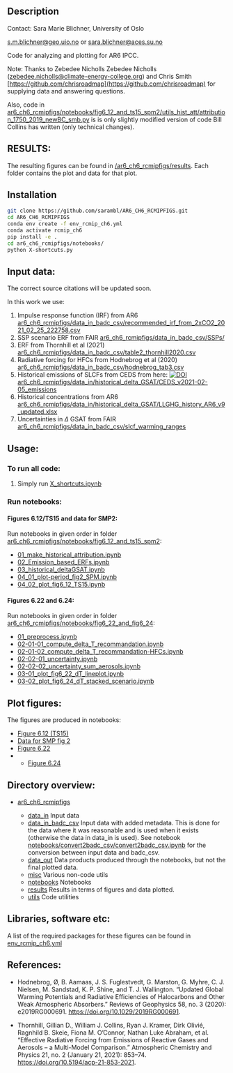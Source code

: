 ## Description
Contact: Sara Marie Blichner, University of Oslo 

[s.m.blichner@geo.uio.no](mailto:s.m.blichner@geo.uio.no) or [sara.blichner@aces.su.no](mailto:sara.blichner@aces.su.se)


Code for analyzing and plotting for AR6 IPCC. 


Note: Thanks to Zebedee Nicholls Zebedee Nicholls ([zebedee.nicholls@climate-energy-college.org](mailto:zebedee.nicholls@climate-energy-college.org)) and Chris Smith [https://github.com/chrisroadmap](https://github.com/chrisroadmap) for supplying data and answering questions. 

Also, code in [ar6_ch6_rcmipfigs/notebooks/fig6_12_and_ts15_spm2/utils_hist_att/attribution_1750_2019_newBC_smb.py](ar6_ch6_rcmipfigs/notebooks/fig6_12_and_ts15_spm2/utils_hist_att/attribution_1750_2019_newBC_smb.py) is is only slightly modified version of code Bill Collins has written (only technical changes).
 

## RESULTS:

The resulting figures can be found in [/ar6_ch6_rcmipfigs/results](./ar6_ch6_rcmipfigs/results). Each folder contains the plot and data for that plot. 



## Installation

```bash
git clone https://github.com/sarambl/AR6_CH6_RCMIPFIGS.git
cd AR6_CH6_RCMIPFIGS
conda env create -f env_rcmip_ch6.yml
conda activate rcmip_ch6
pip install -e .
cd ar6_ch6_rcmipfigs/notebooks/
python X-shortcuts.py
``` 

## Input data: 
The correct source citations will be updated soon. 

In this work we use: 
1) Impulse response function (IRF) from AR6 [ar6_ch6_rcmipfigs/data_in_badc_csv/recommended_irf_from_2xCO2_2021_02_25_222758.csv](ar6_ch6_rcmipfigs/data_in_badc_csv/recommended_irf_from_2xCO2_2021_02_25_222758.csv)
2) SSP scenario ERF from FAIR [ar6_ch6_rcmipfigs/data_in_badc_csv/SSPs/](ar6_ch6_rcmipfigs/data_in_badc_csv/SSPs)
3) ERF from Thornhill et al (2021) [ar6_ch6_rcmipfigs/data_in_badc_csv/table2_thornhill2020.csv](ar6_ch6_rcmipfigs/data_in_badc_csv/table2_thornhill2020.csv)
4) Radiative forcing for HFCs from Hodnebrog et al (2020) [ar6_ch6_rcmipfigs/data_in_badc_csv/hodnebrog_tab3.csv](ar6_ch6_rcmipfigs/data_in_badc_csv/hodnebrog_tab3.csv)
5) Historical emissions of SLCFs from CEDS from here: [![DOI](https://zenodo.org/badge/DOI/10.5281/zenodo.4509372.svg)](https://doi.org/10.5281/zenodo.4509372) [ar6_ch6_rcmipfigs/data_in/historical_delta_GSAT/CEDS_v2021-02-05_emissions](ar6_ch6_rcmipfigs/data_in/historical_delta_GSAT/CEDS_v2021-02-05_emissions)
6) Historical concentrations from AR6 [ar6_ch6_rcmipfigs/data_in/historical_delta_GSAT/LLGHG_history_AR6_v9_updated.xlsx](ar6_ch6_rcmipfigs/data_in/historical_delta_GSAT/LLGHG_history_AR6_v9_updated.xlsx)
7) Uncertainties in $\Delta$ GSAT from FAIR [ar6_ch6_rcmipfigs/data_in_badc_csv/slcf_warming_ranges](ar6_ch6_rcmipfigs/data_in_badc_csv/slcf_warming_ranges)




## Usage:  

  
### To run all code: 

1. Simply run [X_shortcuts.ipynb](./ar6_ch6_rcmipfigs/notebooks/X-shortcuts.ipynb)

### Run notebooks: 
#### Figures 6.12/TS15 and data for SMP2:
Run notebooks in given order in folder [ar6_ch6_rcmipfigs/notebooks/fig6_12_and_ts15_spm2](ar6_ch6_rcmipfigs/notebooks/fig6_12_and_ts15_spm2): 
- [01_make_historical_attribution.ipynb](ar6_ch6_rcmipfigs/notebooks/fig6_12_and_ts15_spm2/01_make_historical_attribution.ipynb)
- [02_Emission_based_ERFs.ipynb](ar6_ch6_rcmipfigs/notebooks/fig6_12_and_ts15_spm2/02_Emission_based_ERFs.ipynb)
- [03_historical_deltaGSAT.ipynb](ar6_ch6_rcmipfigs/notebooks/fig6_12_and_ts15_spm2/03_historical_deltaGSAT.ipynb)
- [04_01_plot-period_fig2_SPM.ipynb](ar6_ch6_rcmipfigs/notebooks/fig6_12_and_ts15_spm2/04_01_plot-period_fig2_SPM.ipynb)
- [04_02_plot_fig6_12_TS15.ipynb](ar6_ch6_rcmipfigs/notebooks/fig6_12_and_ts15_spm2/04_02_plot_fig6_12_TS15.ipynb)

#### Figures 6.22 and 6.24:
Run notebooks in given order in folder [ar6_ch6_rcmipfigs/notebooks/fig6_22_and_fig6_24](ar6_ch6_rcmipfigs/notebooks/fig6_22_and_fig6_24):
- [01_preprocess.ipynb](ar6_ch6_rcmipfigs/notebooks/fig6_22_and_fig6_24/01_preprocess.ipynb)
- [02-01-01_compute_delta_T_recommandation.ipynb](ar6_ch6_rcmipfigs/notebooks/fig6_22_and_fig6_24/02-01-01_compute_delta_T_recommandation.ipynb)
- [02-01-02_compute_delta_T_recommandation-HFCs.ipynb](ar6_ch6_rcmipfigs/notebooks/fig6_22_and_fig6_24/02-01-02_compute_delta_T_recommandation-HFCs.ipynb)
- [02-02-01_uncertainty.ipynb](ar6_ch6_rcmipfigs/notebooks/fig6_22_and_fig6_24/02-02-01_uncertainty.ipynb)
- [02-02-02_uncertainty_sum_aerosols.ipynb](ar6_ch6_rcmipfigs/notebooks/fig6_22_and_fig6_24/02-02-02_uncertainty_sum_aerosols.ipynb)
- [03-01_plot_fig6_22_dT_lineplot.ipynb](ar6_ch6_rcmipfigs/notebooks/fig6_22_and_fig6_24/03-01_plot_fig6_22_dT_lineplot.ipynb)
- [03-02_plot_fig6_24_dT_stacked_scenario.ipynb](ar6_ch6_rcmipfigs/notebooks/fig6_22_and_fig6_24/03-02_plot_fig6_24_dT_stacked_scenario.ipynb)


## Plot figures:
The figures are produced in notebooks:
- [Figure 6.12 (TS15)](./ar6_ch6_rcmipfigs/notebooks/fig6_12_and_ts15_spm2/04_02_plot_fig6_12_TS15.ipynb)
- [Data for SMP fig 2](./ar6_ch6_rcmipfigs/notebooks/fig6_12_and_ts15_spm2/04_01_plot-period_fig2_SPM.ipynb)
- [Figure 6.22](./ar6_ch6_rcmipfigs/notebooks/fig6_22_and_fig6_24/03-01_plot_fig6_22_dT_lineplot.ipynb)
- - [Figure 6.24](./ar6_ch6_rcmipfigs/notebooks/fig6_22_and_fig6_24/03-02_plot_fig6_24_dT_stacked_scenario.ipynb)



## Directory overview: 
 - [ar6_ch6_rcmipfigs](./ar6_ch6_rcmipfigs)

    - [data_in](./ar6_ch6_rcmipfigs/data_in) Input data
    - [data_in_badc_csv](./ar6_ch6_rcmipfigs/data_in_badc_csv) Input data with added metadata. This is done for the data where it was reasonable and is used when it exists (otherwise the data in data_in is used). See notebook [notebooks/convert2badc_csv/convert2badc_csv.ipynb](ar6_ch6_rcmipfigs/notebooks/convert2badc_csv/convert2badc_csv.ipynb) for the conversion between input data and badc_csv. 
    - [data_out](./ar6_ch6_rcmipfigs/data_out) Data products produced through the notebooks, but not the final plotted data. 
    - [misc](./ar6_ch6_rcmipfigs/misc) Various non-code utils
    - [notebooks](./ar6_ch6_rcmipfigs/notebooks) Notebooks
    - [results](./ar6_ch6_rcmipfigs/results) Results in terms of figures and data plotted. 
    - [utils](./ar6_ch6_rcmipfigs/utils) Code utilities  
    

## Libraries, software etc:
A list of the required packages for these figures can be found in [env_rcmip_ch6.yml](env_rcmip_ch6.yml)

## References:

- Hodnebrog, Ø, B. Aamaas, J. S. Fuglestvedt, G. Marston, G. Myhre, C. J. Nielsen, M. Sandstad, K. P. Shine, and T. J. Wallington. “Updated Global Warming Potentials and Radiative Efficiencies of Halocarbons and Other Weak Atmospheric Absorbers.” Reviews of Geophysics 58, no. 3 (2020): e2019RG000691. https://doi.org/10.1029/2019RG000691.

- Thornhill, Gillian D., William J. Collins, Ryan J. Kramer, Dirk Olivié, Ragnhild B. Skeie, Fiona M. O’Connor, Nathan Luke Abraham, et al. “Effective Radiative Forcing from Emissions of Reactive Gases and Aerosols – a Multi-Model Comparison.” Atmospheric Chemistry and Physics 21, no. 2 (January 21, 2021): 853–74. https://doi.org/10.5194/acp-21-853-2021.


